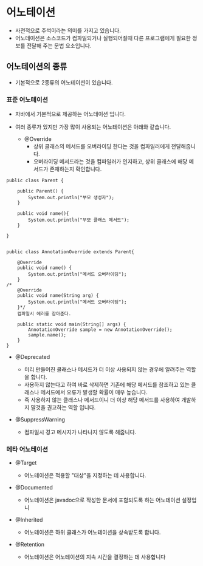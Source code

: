 # 어노테이션
- 사전적으로 주석이라는 의미를 가지고 있습니다.
- 어노테이션은 소스코드가 컴파일되거나 실행되어질때 다른 프로그램에게 필요한 정보를 전달해 주는 문법 요소입니다.

## 어노테이션의 종류
- 기본적으로 2종류의 어노테이션이 있습니다.

### 표준 어노테이션
- 자바에서 기본적으로 제공하는 어노테이션 입니다.
- 여러 종류가 있지만 가장 많이 사용되는 어노테이션은 아래와 같습니다.
  
  - @Override
    - 상위 클래스의 메서드를 오버라이딩 한다는 것을 컴파일러에게 전달해줍니다.
    - 오버라이딩 메서드라는 것을 컴파일러가 인지하고, 상위 클래스에 해당 메서드가 존재하는지 확인합니다.
```
public class Parent {

    public Parent() {
        System.out.println("부모 생성자");
    }

    public void name(){
        System.out.println("부모 클래스 메서드");
    }

}


public class AnnotationOverride extends Parent{

    @Override
    public void name() {
        System.out.println("메서드 오버라이딩");
    }
/*
    @Override
    public void name(String arg) {
        System.out.println("메서드 오버라이딩");
    }*/
    컴파일시 에러를 잡아준다.

    public static void main(String[] args) {
        AnnotationOverride sample = new AnnotationOverride();
        sample.name();
    }
}

```   


  - @Deprecated
    - 미리 만들어진 클래스나 메서드가 더 이상 사용되지 않는 경우에 알려주는 역할을 합니다.
    - 사용하지 않는다고 하여 바로 삭제하면 기존에 해당 메서드를 참조하고 있는 클래스나 메서드에서 오류가 발생할 확률이 매우 높습니다.
    - 즉 사용하지 않는 클래스나 메서드이니 더 이상 해당 메서드를 사용하여 개발하지 말것을 권고하는 역할 입니다.

  - @SuppressWarning
    - 컴파일시 경고 메시지가 나타나지 않도록 해줍니다.
  

    
### 메타 어노테이션

 - @Target
     - 어노테이션은 적용할 "대상"을 지정하는 데 사용합니다.

  - @Documented 
     - 어노테이션은 javadoc으로 작성한 문서에 포함되도록 하는 어노테이션 설정입니

  - @Inherited
      - 어노테이션은 하위 클래스가 어노테이션을 상속받도록 합니다.

  - @Retention
    - 어노테이션은 어노테이션의 지속 시간을 결정하는 데 사용합니다



















